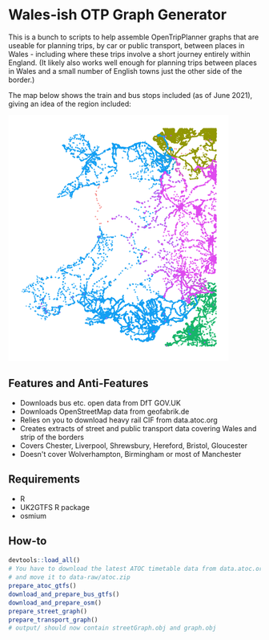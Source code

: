 # Wales-ish OTP Graph Generator

This is a bunch to scripts to help assemble OpenTripPlanner graphs that are useable for planning trips, by car or public transport, between places in Wales - including where these trips involve a short journey entirely within England. (It likely also works well enough for planning trips between places in Wales and a small number of English towns just the other side of the border.)

The map below shows the train and bus stops included (as of June 2021), giving an idea of the region included:

![Map of train and bus stops covered by Wales-ish region](map.png)


## Features and Anti-Features

- Downloads bus etc. open data from DfT GOV.UK
- Downloads OpenStreetMap data from geofabrik.de
- Relies on you to download heavy rail CIF from data.atoc.org
- Creates extracts of street and public transport data covering Wales and strip of the borders
- Covers Chester, Liverpool, Shrewsbury, Hereford, Bristol, Gloucester
- Doesn't cover Wolverhampton, Birmingham or most of Manchester

## Requirements
- R
- UK2GTFS R package
- osmium

## How-to

```R
devtools::load_all()
# You have to download the latest ATOC timetable data from data.atoc.org 
# and move it to data-raw/atoc.zip
prepare_atoc_gtfs()
download_and_prepare_bus_gtfs()
download_and_prepare_osm()
prepare_street_graph()
prepare_transport_graph()
# output/ should now contain streetGraph.obj and graph.obj
```
